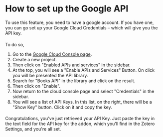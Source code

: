 # How to set up the Google API

To use this feature, you need to have a google account. If you have one, you can go set up your Google Cloud Credentials – which will give you the API key. 
####
To do so, 
1. Go to the [Google Cloud Console page](https://console.cloud.google.com/apis/credentials).
2. Create a new project. 
3. Then click on "Enabled APIs and services" in the sidebar.
4. At the top, you will see a "Enable APIs and Services" Button. On click you will be presented the API library.
5. Search for "Books API" in the library and click on the result.
6. Then click on "Enable".
7. Now return to the cloud console page and select "Credentials" in the sidebar.
8. You will see a list of API Keys. In this list, on the right, there will be a "Show Key" button. Click on it and copy the key.
####
Congratulations, you've just retrieved your API Key. Just paste the key in the text field for the API key for the addon, which you'll find in the Zotero Settings, and you're all set.

